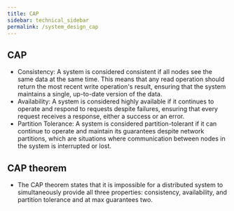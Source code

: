 ```yaml
---
title: CAP
sidebar: technical_sidebar
permalink: /system_design_cap
---
```


## CAP
- Consistency: A system is considered consistent if all nodes see the same data at the same time. This means that any read operation should return the most recent write operation's result, ensuring that the system maintains a single, up-to-date version of the data.
- Availability: A system is considered highly available if it continues to operate and respond to requests despite failures, ensuring that every request receives a response, either a success or an error.
- Partition Tolerance: A system is considered partition-tolerant if it can continue to operate and maintain its guarantees despite network partitions, which are situations where communication between nodes in the system is interrupted or lost.

## CAP theorem
- The CAP theorem states that it is impossible for a distributed system to simultaneously provide all three properties: consistency, availability, and partition tolerance and at max guarantees two.

